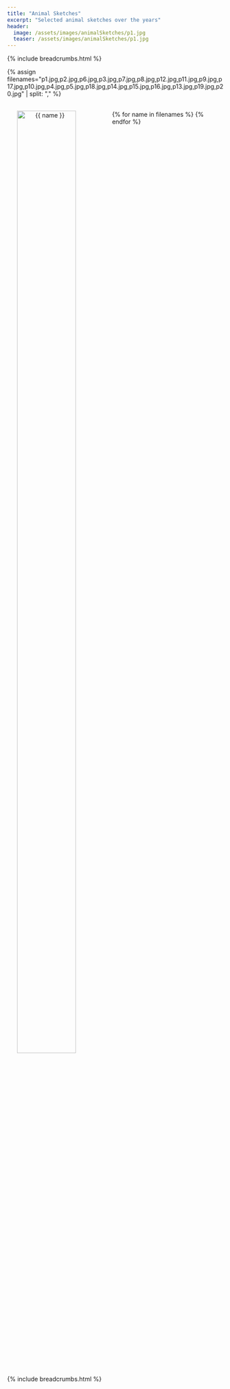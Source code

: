 ```yaml
---
title: "Animal Sketches"
excerpt: "Selected animal sketches over the years"
header:
  image: /assets/images/animalSketches/p1.jpg
  teaser: /assets/images/animalSketches/p1.jpg
---
```


{% include breadcrumbs.html %}

<style>
   .image-gallery {overflow: auto; margin-left: -1%!important;}
  .image-gallery a {float: left; display: block; margin: 0 0 1% 1%; width: 48%; text-align: center; text-decoration: none!important;}
  .image-gallery a span {display: block; text-overflow: ellipsis; overflow: hidden; white-space: nowrap; padding: 3px 0;}
  .image-gallery a img {width: 75%; display: block;}
</style>
  
{% assign filenames="p1.jpg,p2.jpg,p6.jpg,p3.jpg,p7.jpg,p8.jpg,p12.jpg,p11.jpg,p9.jpg,p17.jpg,p10.jpg,p4.jpg,p5.jpg,p18.jpg,p14.jpg,p15.jpg,p16.jpg,p13.jpg,p19.jpg,p20.jpg" | split: "," %}
 
<div class ="image-gallery">
<br>	
 {% for name in filenames %}
     <a href="{{ site.imagesurl }}{{"animalSketches/"}}{{ name }}">
	 <img src="{{site.imagesurl}}{{"animalSketches/"}}{{ name }} " alt="{{ name }}"/>
    </a>
 {% endfor %}
<br>
</div>

{% include breadcrumbs.html %}

